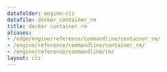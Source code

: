```yaml
---
datafolder: engine-cli
datafile: docker_container_rm
title: docker container rm
aliases:
- /edge/engine/reference/commandline/container_rm/
- /engine/reference/commandline/container_rm/
- /engine/reference/commandline/rm/
layout: cli
---
```


<!--
This page is automatically generated from Docker's source code. If you want to
suggest a change to the text that appears here, open a ticket or pull request
in the source repository on GitHub:

https://github.com/docker/cli
-->
